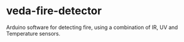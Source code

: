 # veda-fire-detector
Arduino software for detecting fire, using a combination of IR, UV and Temperature sensors.
